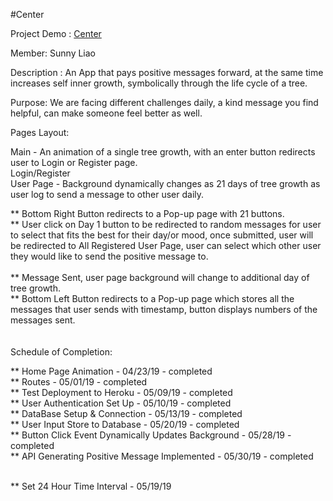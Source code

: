 #Center

Project Demo : [Center](https://drive.google.com/file/d/1gEyuS6nqVMi1BsSh9zpgQQaw6M2l-O-e/view)

Member: Sunny Liao

Description : An App that pays positive messages forward, at the same time increases self inner growth, symbolically through the life cycle of a tree.

Purpose: We are facing different challenges daily, a kind message you find helpful, can make someone feel better as well.

Pages Layout: 

Main - An animation of a single tree growth, with an enter button redirects user to Login or Register page. <br/>
Login/Register <br/>
User Page - Background dynamically changes as 21 days of tree growth as user log to send a message to other user daily. <br/>
                          
** Bottom Right Button redirects to a Pop-up page with 21 buttons. <br/>
** User click on Day 1 button to be redirected to random messages for user to select that fits the best for their day/or mood, once submitted, user will be redirected to All Registered User Page, user can select which other user they would like to send the positive message to.  <br/>                       
** Message Sent, user page background will change to additional day of tree growth. <br/>
** Bottom Left Button redirects to a Pop-up page which stores all the messages that user sends with timestamp, button displays numbers of the messages sent.<br/>
<br/> 
<br/>
Schedule of Completion:

** Home Page Animation - 04/23/19 - completed <br/>
** Routes - 05/01/19 - completed <br/>
** Test Deployment to Heroku - 05/09/19 - completed <br/>
** User Authentication Set Up - 05/10/19 - completed <br/>
** DataBase Setup & Connection - 05/13/19 - completed <br/>
** User Input Store to Database - 05/20/19 - completed <br/>
** Button Click Event Dynamically Updates Background - 05/28/19 - completed <br/>
** API Generating Positive Message Implemented - 05/30/19 - completed <br/>
<br/>





** Set 24 Hour Time Interval - 05/19/19 <br/>



                          
                          
                          
              
                          
                          
              
                          
                          
              
              
